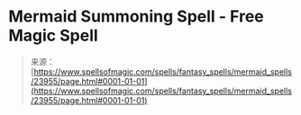 <!--yml

category: 未分类

date: 2024-06-12 19:09:31

-->

# Mermaid Summoning Spell - Free Magic Spell

> 来源：[https://www.spellsofmagic.com/spells/fantasy_spells/mermaid_spells/23955/page.html#0001-01-01](https://www.spellsofmagic.com/spells/fantasy_spells/mermaid_spells/23955/page.html#0001-01-01)
